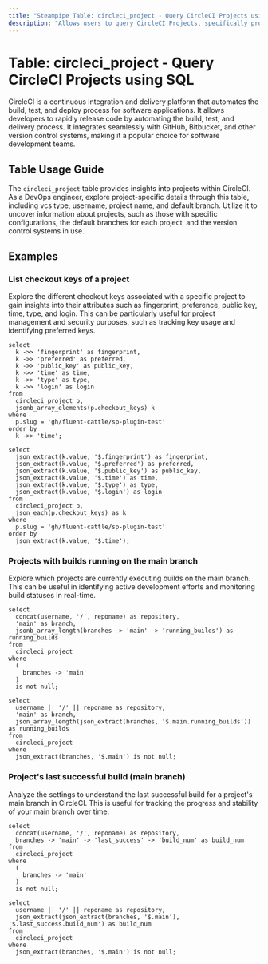 ```yaml
---
title: "Steampipe Table: circleci_project - Query CircleCI Projects using SQL"
description: "Allows users to query CircleCI Projects, specifically project-level details and configurations, providing insights into project management and workflow orchestration."
---
```


# Table: circleci_project - Query CircleCI Projects using SQL

CircleCI is a continuous integration and delivery platform that automates the build, test, and deploy process for software applications. It allows developers to rapidly release code by automating the build, test, and delivery process. It integrates seamlessly with GitHub, Bitbucket, and other version control systems, making it a popular choice for software development teams.

## Table Usage Guide

The `circleci_project` table provides insights into projects within CircleCI. As a DevOps engineer, explore project-specific details through this table, including vcs type, username, project name, and default branch. Utilize it to uncover information about projects, such as those with specific configurations, the default branches for each project, and the version control systems in use.

## Examples

### List checkout keys of a project
Explore the different checkout keys associated with a specific project to gain insights into their attributes such as fingerprint, preference, public key, time, type, and login. This can be particularly useful for project management and security purposes, such as tracking key usage and identifying preferred keys.

```sql+postgres
select
  k ->> 'fingerprint' as fingerprint,
  k ->> 'preferred' as preferred,
  k ->> 'public_key' as public_key,
  k ->> 'time' as time,
  k ->> 'type' as type,
  k ->> 'login' as login
from
  circleci_project p,
  jsonb_array_elements(p.checkout_keys) k
where
  p.slug = 'gh/fluent-cattle/sp-plugin-test'
order by
  k ->> 'time';
```

```sql+sqlite
select
  json_extract(k.value, '$.fingerprint') as fingerprint,
  json_extract(k.value, '$.preferred') as preferred,
  json_extract(k.value, '$.public_key') as public_key,
  json_extract(k.value, '$.time') as time,
  json_extract(k.value, '$.type') as type,
  json_extract(k.value, '$.login') as login
from
  circleci_project p,
  json_each(p.checkout_keys) as k
where
  p.slug = 'gh/fluent-cattle/sp-plugin-test'
order by
  json_extract(k.value, '$.time');
```

### Projects with builds running on the main branch
Explore which projects are currently executing builds on the main branch. This can be useful in identifying active development efforts and monitoring build statuses in real-time.

```sql+postgres
select
  concat(username, '/', reponame) as repository,
  'main' as branch,
  jsonb_array_length(branches -> 'main' -> 'running_builds') as running_builds
from
  circleci_project
where
  (
    branches -> 'main'
  )
  is not null;
```

```sql+sqlite
select
  username || '/' || reponame as repository,
  'main' as branch,
  json_array_length(json_extract(branches, '$.main.running_builds')) as running_builds
from
  circleci_project
where
  json_extract(branches, '$.main') is not null;
```

### Project's last successful build (main branch)
Analyze the settings to understand the last successful build for a project's main branch in CircleCI. This is useful for tracking the progress and stability of your main branch over time.

```sql+postgres
select
  concat(username, '/', reponame) as repository,
  branches -> 'main' -> 'last_success' -> 'build_num' as build_num
from
  circleci_project
where
  (
    branches -> 'main'
  )
  is not null;
```

```sql+sqlite
select
  username || '/' || reponame as repository,
  json_extract(json_extract(branches, '$.main'), '$.last_success.build_num') as build_num
from
  circleci_project
where
  json_extract(branches, '$.main') is not null;
```